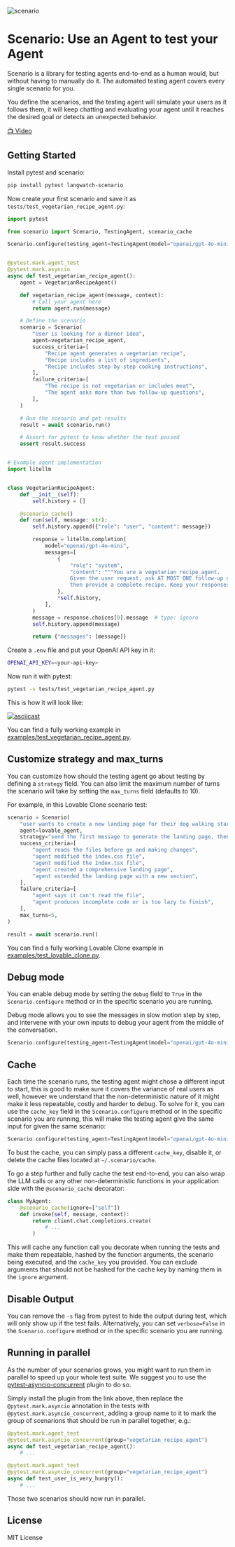 ![scenario](https://github.com/langwatch/scenario/raw/main/assets/scenario-wide.webp)

<div align="center">
<!-- Discord, PyPI, Docs, etc links -->
</div>

# Scenario: Use an Agent to test your Agent

Scenario is a library for testing agents end-to-end as a human would, but without having to manually do it. The automated testing agent covers every single scenario for you.

You define the scenarios, and the testing agent will simulate your users as it follows them, it will keep chatting and evaluating your agent until it reaches the desired goal or detects an unexpected behavior.

[📺 Video](https://www.youtube.com/watch?v=f8NLpkY0Av4)

## Getting Started

Install pytest and scenario:

```bash
pip install pytest langwatch-scenario
```

Now create your first scenario and save it as `tests/test_vegetarian_recipe_agent.py`:

```python
import pytest

from scenario import Scenario, TestingAgent, scenario_cache

Scenario.configure(testing_agent=TestingAgent(model="openai/gpt-4o-mini"))


@pytest.mark.agent_test
@pytest.mark.asyncio
async def test_vegetarian_recipe_agent():
    agent = VegetarianRecipeAgent()

    def vegetarian_recipe_agent(message, context):
        # Call your agent here
        return agent.run(message)

    # Define the scenario
    scenario = Scenario(
        "User is looking for a dinner idea",
        agent=vegetarian_recipe_agent,
        success_criteria=[
            "Recipe agent generates a vegetarian recipe",
            "Recipe includes a list of ingredients",
            "Recipe includes step-by-step cooking instructions",
        ],
        failure_criteria=[
            "The recipe is not vegetarian or includes meat",
            "The agent asks more than two follow-up questions",
        ],
    )

    # Run the scenario and get results
    result = await scenario.run()

    # Assert for pytest to know whether the test passed
    assert result.success


# Example agent implementation
import litellm


class VegetarianRecipeAgent:
    def __init__(self):
        self.history = []

    @scenario_cache()
    def run(self, message: str):
        self.history.append({"role": "user", "content": message})

        response = litellm.completion(
            model="openai/gpt-4o-mini",
            messages=[
                {
                    "role": "system",
                    "content": """You are a vegetarian recipe agent.
                    Given the user request, ask AT MOST ONE follow-up question,
                    then provide a complete recipe. Keep your responses concise and focused.""",
                },
                *self.history,
            ],
        )
        message = response.choices[0].message  # type: ignore
        self.history.append(message)

        return {"messages": [message]}

```

Create a `.env` file and put your OpenAI API key in it:

```bash
OPENAI_API_KEY=<your-api-key>
```

Now run it with pytest:

```bash
pytest -s tests/test_vegetarian_recipe_agent.py
```

This is how it will look like:

[![asciicast](https://asciinema.org/a/nvO5GWGzqKTTCd8gtNSezQw11.svg)](https://asciinema.org/a/nvO5GWGzqKTTCd8gtNSezQw11)

You can find a fully working example in [examples/test_vegetarian_recipe_agent.py](examples/test_vegetarian_recipe_agent.py).

## Customize strategy and max_turns

You can customize how should the testing agent go about testing by defining a `strategy` field. You can also limit the maximum number of turns the scenario will take by setting the `max_turns` field (defaults to 10).

For example, in this Lovable Clone scenario test:

```python
scenario = Scenario(
    "user wants to create a new landing page for their dog walking startup",
    agent=lovable_agent,
    strategy="send the first message to generate the landing page, then a single follow up request to extend it, then give your final verdict",
    success_criteria=[
        "agent reads the files before go and making changes",
        "agent modified the index.css file",
        "agent modified the Index.tsx file",
        "agent created a comprehensive landing page",
        "agent extended the landing page with a new section",
    ],
    failure_criteria=[
        "agent says it can't read the file",
        "agent produces incomplete code or is too lazy to finish",
    ],
    max_turns=5,
)

result = await scenario.run()
```

You can find a fully working Lovable Clone example in [examples/test_lovable_clone.py](examples/test_lovable_clone.py).

## Debug mode

You can enable debug mode by setting the `debug` field to `True` in the `Scenario.configure` method or in the specific scenario you are running.

Debug mode allows you to see the messages in slow motion step by step, and intervene with your own inputs to debug your agent from the middle of the conversation.

```python
Scenario.configure(testing_agent=TestingAgent(model="openai/gpt-4o-mini"), debug=True)
```

## Cache

Each time the scenario runs, the testing agent might chose a different input to start, this is good to make sure it covers the variance of real users as well, however we understand that the non-deterministic nature of it might make it less repeatable, costly and harder to debug. To solve for it, you can use the `cache_key` field in the `Scenario.configure` method or in the specific scenario you are running, this will make the testing agent give the same input for given the same scenario:

```python
Scenario.configure(testing_agent=TestingAgent(model="openai/gpt-4o-mini"), cache_key="42")
```

To bust the cache, you can simply pass a different `cache_key`, disable it, or delete the cache files located at `~/.scenario/cache`.

To go a step further and fully cache the test end-to-end, you can also wrap the LLM calls or any other non-deterministic functions in your application side with the `@scenario_cache` decorator:

```python
class MyAgent:
    @scenario_cache(ignore=["self"])
    def invoke(self, message, context):
        return client.chat.completions.create(
            # ...
        )
```

This will cache any function call you decorate when running the tests and make them repeatable, hashed by the function arguments, the scenario being executed, and the `cache_key` you provided. You can exclude arguments that should not be hashed for the cache key by naming them in the `ignore` argument.

## Disable Output

You can remove the `-s` flag from pytest to hide the output during test, which will only show up if the test fails. Alternatively, you can set `verbose=False` in the `Scenario.configure` method or in the specific scenario you are running.

## Running in parallel

As the number of your scenarios grows, you might want to run them in parallel to speed up your whole test suite. We suggest you to use the [pytest-asyncio-concurrent](https://pypi.org/project/pytest-asyncio-concurrent/) plugin to do so.

Simply install the plugin from the link above, then replace the `@pytest.mark.asyncio` annotation in the tests with `@pytest.mark.asyncio_concurrent`, adding a group name to it to mark the group of scenarions that should be run in parallel together, e.g.:

```python
@pytest.mark.agent_test
@pytest.mark.asyncio_concurrent(group="vegetarian_recipe_agent")
async def test_vegetarian_recipe_agent():
    # ...

@pytest.mark.agent_test
@pytest.mark.asyncio_concurrent(group="vegetarian_recipe_agent")
async def test_user_is_very_hungry():
    # ...
```

Those two scenarios should now run in parallel.

## License

MIT License
